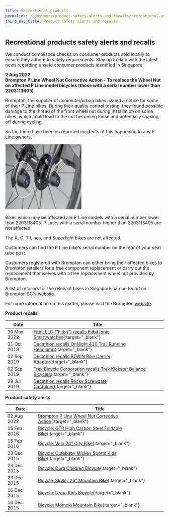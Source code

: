 ```yaml
---
title: Recreational products
permalink: /consumers/product-safety-alerts-and-recalls/recreational-products
third_nav_title: Product safety alerts and recalls
---
```

## Recreational products safety alerts and recalls
We conduct compliance checks on consumer products sold locally to ensure they adhere to safety requirements. Stay up to date with the latest news regarding unsafe consumer products identified in Singapore.

**2 Aug 2022**<br>
**Brompton P Line Wheel Nut Corrective Action - To replace the Wheel Nut on affected P Line model bicycles (those with a serial number lower than 2203113405)**<br>

Brompton, the supplier of commuter/urban bikes issued a notice for some of their P Line bikes. During their quality control testing, they found possible damage to the thread of the front wheel nut during installation on some bikes, which could lead to the nut becoming loose and potentially shaking off during cycling.

So far, there have been no reported incidents of this happening to any P Line owners.

<img src="/images/product-safety-alerts-and-recalls/recreational-products/brompton-p-line.png" alt="Brompton P Line Wheel Nut" style="width:243px;height:208px;"><br>

Bikes which may be affected are P Line models with a serial number lower than 2203113405. P Lines with a serial number higher than 2203113405 are not affected.

The A, C, T Lines, and Superlight bikes are not affected.

Customers can find the P Line bike's serial number on the rear of your seat tube post.

Customers registered with Brompton can either bring their affected bikes to Brompton retailers for a free component replacement or carry out the replacement themselves with a free replacement wheel nut provided by Brompton.

A list of retailers for the relevant bikes in Singapore can be found on Brompton SG's [website](https://sg.brompton.com/find-a-store).

For more information on this matter, please visit the Brompton [website](https://www.brompton.com/p-line-wheel-nut-update).

**Product recalls**

|Date|Title|
|---|---|
|30 May 2022|[Fitbit LLC (“Fitbit”) recalls Fitbit Ionic Smartwatches](/files/product-safety-alerts-and-recalls/recreational-products/recreational-products-recall-2022-05-30-Fitbit-recalls-Fitbit-Ionic-Smartwatches.pdf){:target="_blank"}|
|31 Oct 2019|[Decathlon recalls OnNight 410 Trail Running Headlamp](/files/product-safety-alerts-and-recalls/recreational-products/recreational-products-recall-2019-10-31-decathlon-recalls-onnight-410-trail-running-headlamp.pdf){:target="_blank"}|
|02 Sep 2019|[Decathlon recalls BTWIN Bike Carrier Adaptor](/files/product-safety-alerts-and-recalls/recreational-products/recreational-products-recall-2019-09-02-decathlon-recalls-bttwin-bike-carrier-adaptor.pdf){:target="_blank"}|
|02 Sep 2019|[Trek Bicycle Corporation recalls Trek Kickster Balance Bicycles](/files/product-safety-alerts-and-recalls/recreational-products/recreational-products-recall-2019-09-02-trek-bicycle-corporation-recalls-trek-kickster-balance-bicycles.pdf){:target="_blank"}|
|29 Jul 2019|[Decathlon recalls Rocky Screwgate Carabiner](/files/product-safety-alerts-and-recalls/recreational-products/recreational-products-recall-2019-07-29-decathlon-recalls-rocky-screwgate-carabiner.pdf){:target="_blank"}|

**Product safety alerts**

|Date|Title|
|---|---|
|02 Aug 2022|[Brompton P Line Wheel Nut Corrective Action](/files/product-safety-alerts-and-recalls/recreational-products/recreational-products-safety-alert-2022-08-02-brompton-p-line.pdf){:target="_blank"}|
|15 Feb 2016|[Bicycle: GTR High Carbon Steel Foldable Bike](/files/product-safety-alerts-and-recalls/recreational-products/recreational-products-alert-2016-02-15-gtr-high-carbon-steel-foldable-bike.pdf){:target="_blank"}|
|15 Feb 2016|[Bicycle: Valo 24” City Bike](/files/product-safety-alerts-and-recalls/recreational-products/recreational-products-alert-2016-02-15-valo-24-city-bike.pdf){:target="_blank"}|
|23 Dec 2015|[Bicycle: Cutebaby Mickey Sports Kids Bike](/files/product-safety-alerts-and-recalls/recreational-products/recreational-products-alert-2015-12-23-cutebaby-mickey-sports-kids-bike.pdf){:target="_blank"}|
|23 Dec 2015|[Bicycle: Dura Children Bicycle](/files/product-safety-alerts-and-recalls/recreational-products/recreational-products-alert-2015-12-23-dura-children-bicycle.pdf){:target="_blank"}|
|23 Dec 2015|[Bicycle: Skyler 26” Mountain Bike](/files/product-safety-alerts-and-recalls/recreational-products/recreational-products-alert-2015-12-23-skyler-26-mountain-bike.pdf){:target="_blank"}|
|16 Dec 2015|[Bicycle: Urata Kids Bicycle](/files/product-safety-alerts-and-recalls/recreational-products/recreational-products-alert-2015-12-16-urata-kids-bicycle.pdf){:target="_blank"}|
|16 Dec 2015|[Bicycle: Momoki Mountain Bike](/files/product-safety-alerts-and-recalls/recreational-products/recreational-products-alert-2015-12-16-momoki-mountain-bike.pdf){:target="_blank"}|